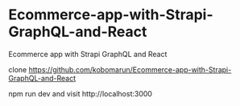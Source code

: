 # Ecommerce-app-with-Strapi-GraphQL-and-React
Ecommerce app with Strapi GraphQL and React

clone https://github.com/kobomarun/Ecommerce-app-with-Strapi-GraphQL-and-React

npm run dev and visit http://localhost:3000

